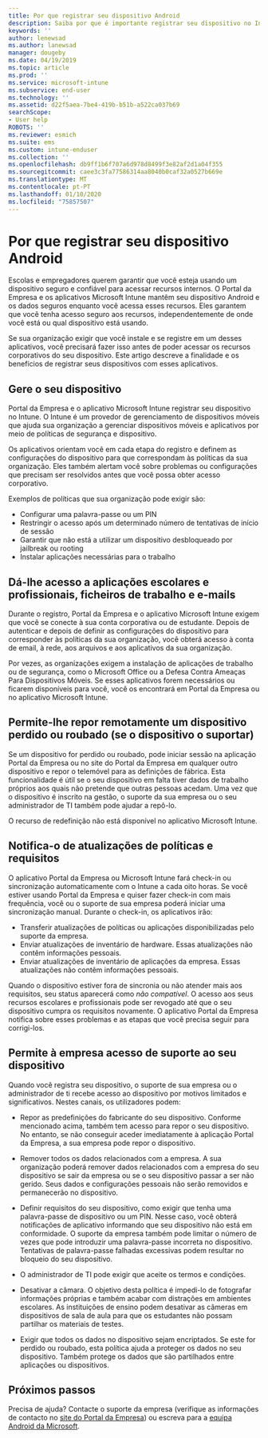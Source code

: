 ```yaml
---
title: Por que registrar seu dispositivo Android
description: Saiba por que é importante registrar seu dispositivo no Intune
keywords: ''
author: lenewsad
ms.author: lanewsad
manager: dougeby
ms.date: 04/19/2019
ms.topic: article
ms.prod: ''
ms.service: microsoft-intune
ms.subservice: end-user
ms.technology: ''
ms.assetid: d22f5aea-7be4-419b-b51b-a522ca037b69
searchScope:
- User help
ROBOTS: ''
ms.reviewer: esmich
ms.suite: ems
ms.custom: intune-enduser
ms.collection: ''
ms.openlocfilehash: db9ff1b6f707a6d978d8499f3e82af2d1a04f355
ms.sourcegitcommit: caee3c3fa77586314aa8040b0caf32a0527b669e
ms.translationtype: MT
ms.contentlocale: pt-PT
ms.lasthandoff: 01/10/2020
ms.locfileid: "75857507"
---
```

# <a name="why-enroll-your-android-device"></a>Por que registrar seu dispositivo Android  

Escolas e empregadores querem garantir que você esteja usando um dispositivo seguro e confiável para acessar recursos internos. O Portal da Empresa e os aplicativos Microsoft Intune mantêm seu dispositivo Android e os dados seguros enquanto você acessa esses recursos. Eles garantem que você tenha acesso seguro aos recursos, independentemente de onde você está ou qual dispositivo está usando. 

Se sua organização exigir que você instale e se registre em um desses aplicativos, você precisará fazer isso antes de poder acessar os recursos corporativos do seu dispositivo. Este artigo descreve a finalidade e os benefícios de registrar seus dispositivos com esses aplicativos.  

## <a name="gets-your-device-managed"></a>Gere o seu dispositivo  
 Portal da Empresa e o aplicativo Microsoft Intune registrar seu dispositivo no Intune.  O Intune é um provedor de gerenciamento de dispositivos móveis que ajuda sua organização a gerenciar dispositivos móveis e aplicativos por meio de políticas de segurança e dispositivo. 

Os aplicativos orientam você em cada etapa do registro e definem as configurações do dispositivo para que correspondam às políticas da sua organização. Eles também alertam você sobre problemas ou configurações que precisam ser resolvidos antes que você possa obter acesso corporativo.  

Exemplos de políticas que sua organização pode exigir são:  
* Configurar uma palavra-passe ou um PIN
* Restringir o acesso após um determinado número de tentativas de início de sessão
* Garantir que não está a utilizar um dispositivo desbloqueado por jailbreak ou rooting
* Instalar aplicações necessárias para o trabalho  

## <a name="gives-you-access-to-work-and-school-apps-work-files-and-email"></a>Dá-lhe acesso a aplicações escolares e profissionais, ficheiros de trabalho e e-mails  
Durante o registro, Portal da Empresa e o aplicativo Microsoft Intune exigem que você se conecte à sua conta corporativa ou de estudante.  Depois de autenticar e depois de definir as configurações do dispositivo para corresponder às políticas da sua organização, você obterá acesso à conta de email, à rede, aos arquivos e aos aplicativos da sua organização.  

Por vezes, as organizações exigem a instalação de aplicações de trabalho ou de segurança, como o Microsoft Office ou a Defesa Contra Ameaças Para Dispositivos Móveis. Se esses aplicativos forem necessários ou ficarem disponíveis para você, você os encontrará em Portal da Empresa ou no aplicativo Microsoft Intune.

## <a name="lets-you-remotely-reset-a-lost-or-stolen-device-if-device-supports-it"></a>Permite-lhe repor remotamente um dispositivo perdido ou roubado (se o dispositivo o suportar)
Se um dispositivo for perdido ou roubado, pode iniciar sessão na aplicação Portal da Empresa ou no site do Portal da Empresa em qualquer outro dispositivo e repor o telemóvel para as definições de fábrica. Esta funcionalidade é útil se o seu dispositivo em falta tiver dados de trabalho próprios aos quais não pretende que outras pessoas acedam. Uma vez que o dispositivo é inscrito na gestão, o suporte da sua empresa ou o seu administrador de TI também pode ajudar a repô-lo.  

O recurso de redefinição não está disponível no aplicativo Microsoft Intune.  

## <a name="notifies-you-of-policy-updates-and-requirements"></a>Notifica-o de atualizações de políticas e requisitos
O aplicativo Portal da Empresa ou Microsoft Intune fará check-in ou sincronização automaticamente com o Intune a cada oito horas. Se você estiver usando Portal da Empresa e quiser fazer check-in com mais frequência, você ou o suporte de sua empresa poderá iniciar uma sincronização manual. Durante o check-in, os aplicativos irão:  

* Transferir atualizações de políticas ou aplicações disponibilizadas pelo suporte da empresa.  
* Enviar atualizações de inventário de hardware. Essas atualizações não contêm informações pessoais.  
* Enviar atualizações de inventário de aplicações da empresa. Essas atualizações não contêm informações pessoais.  

Quando o dispositivo estiver fora de sincronia ou não atender mais aos requisitos, seu status aparecerá como *não compatível*. O acesso aos seus recursos escolares e profissionais pode ser revogado até que o seu dispositivo cumpra os requisitos novamente. O aplicativo Portal da Empresa notifica sobre esses problemas e as etapas que você precisa seguir para corrigi-los.  


## <a name="permits-company-support-access-to-your-device"></a>Permite à empresa acesso de suporte ao seu dispositivo
Quando você registra seu dispositivo, o suporte de sua empresa ou o administrador de ti recebe acesso ao dispositivo por motivos limitados e significativos. Nestes canais, os utilizadores podem:  

* Repor as predefinições do fabricante do seu dispositivo. Conforme mencionado acima, também tem acesso para repor o seu dispositivo. No entanto, se não conseguir aceder imediatamente à aplicação Portal da Empresa, a sua empresa pode repor o dispositivo.  

* Remover todos os dados relacionados com a empresa. A sua organização poderá remover dados relacionados com a empresa do seu dispositivo se sair da empresa ou se o seu dispositivo passar a ser não gerido. Seus dados e configurações pessoais não serão removidos e permanecerão no dispositivo.  

* Definir requisitos do seu dispositivo, como exigir que tenha uma palavra-passe de dispositivo ou um PIN. Nesse caso, você obterá notificações de aplicativo informando que seu dispositivo não está em conformidade. O suporte da empresa também pode limitar o número de vezes que pode introduzir uma palavra-passe incorreta no dispositivo. Tentativas de palavra-passe falhadas excessivas podem resultar no bloqueio do seu dispositivo.  

* O administrador de TI pode exigir que aceite os termos e condições.  

* Desativar a câmara. O objetivo desta política é impedi-lo de fotografar informações próprias e também acabar com distrações em ambientes escolares. As instituições de ensino podem desativar as câmeras em dispositivos de sala de aula para que os estudantes não possam partilhar os materiais de testes.  

* Exigir que todos os dados no dispositivo sejam encriptados. Se este for perdido ou roubado, esta política ajuda a proteger os dados no seu dispositivo. Também protege os dados que são partilhados entre aplicações ou dispositivos. 

## <a name="next-steps"></a>Próximos passos  

Precisa de ajuda? Contacte o suporte da empresa (verifique as informações de contacto no [site do Portal da Empresa](https://go.microsoft.com/fwlink/?linkid=2010980)) ou escreva para a <a href="mailto:wintunedroidfbk@microsoft.com?subject=I'm having trouble installing the Company Portal app on my Android device&body=Describe the issue you're experiencing here.">equipa Android da Microsoft</a>.
